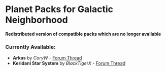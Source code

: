 # Planet Packs for Galactic Neighborhood

**Redistributed version of compatible packs which are no longer available**

### Currently Available:

- **Arkas** by *CoryW* - [Forum Thread](forum.kerbalspaceprogram.com/index.php?/topic/121139-/)
- **Keridani Star System** by *BlackTigerX* - [Forum Thread](forum.kerbalspaceprogram.com/index.php?/topic/123197-/)
